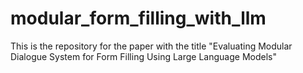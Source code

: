 # modular_form_filling_with_llm
This is the repository for the paper with the title "Evaluating Modular Dialogue System for Form Filling Using Large Language Models"
